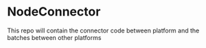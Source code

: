 # NodeConnector
This repo will contain the connector code between platform and the batches between other platforms
